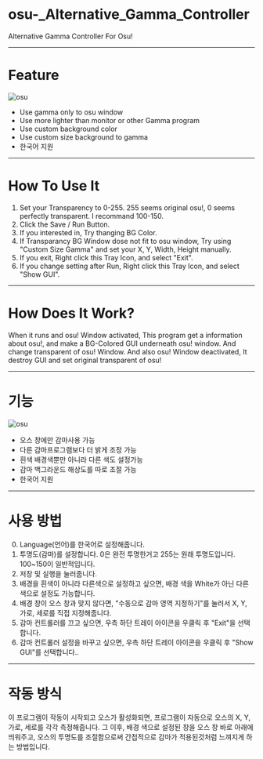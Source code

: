 # osu-_Alternative_Gamma_Controller
Alternative Gamma Controller For Osu!

****
# Feature

![osu](https://i.imgur.com/NAGaSra.png)

* Use gamma only to osu window
* Use more lighter than monitor or other Gamma program
* Use custom background color
* Use custom size background to gamma
* 한국어 지원

****

# How To Use It

1. Set your Transparency to 0-255. 255 seems original osu!, 0 seems perfectly transparent. I recommand 100-150.
2. Click the Save / Run Button.
3. If you interested in, Try thanging BG Color.
4. If Transparancy BG Window dose not fit to osu window, Try using "Custom Size Gamma" and set your X, Y, Width, Height manually.
5. If you exit, Right click this Tray Icon, and select "Exit".
6. If you change setting after Run, Right click this Tray Icon, and select "Show GUI".

****

# How Does It Work?

When it runs and osu! Window activated, This program get a information about osu!, and make a BG-Colored GUI underneath osu! window. And change transparent of osu! Window.
And also osu! Window deactivated, It destroy GUI and set original transparent of osu!










****
# 기능

![osu](https://i.imgur.com/NAGaSra.png)

* 오스 창에만 감마사용 가능
* 다른 감마프로그램보다 더 밝게 조정 가능
* 흰색 배경색뿐만 아니라 다른 색도 설정가능
* 감마 백그라운드 해상도를 따로 조절 가능
* 한국어 지원

****

# 사용 방법

0. Language(언어)를 한국어로 설정해줍니다.
1. 투명도(감마)를 설정합니다. 0은 완전 투명한거고 255는 원래 투명도입니다. 100~150이 일반적입니다.
2. 저장 및 실행을 눌러줍니다.
3. 배경을 흰색이 아니라 다른색으로 설정하고 싶으면, 배경 색을 White가 아닌 다른색으로 설정도 가능합니다.
4. 배경 창이 오스 창과 맞지 않다면, "수동으로 감마 영역 지정하기"를 눌러서 X, Y, 가로, 세로를 직접 지정해줍니다.
5. 감마 컨트롤러를 끄고 싶으면, 우측 하단 트레이 아이콘을 우클릭 후 "Exit"을 선택합니다.
6. 감마 컨트롤러 설정을 바꾸고 싶으면, 우측 하단 트레이 아이콘을 우클릭 후 "Show GUI"를 선택합니다..

****

# 작동 방식

이 프로그램이 작동이 시작되고 오스가 활성화되면, 프로그램이 자동으로 오스의 X, Y, 가로, 세로를 각각 측정해줍니다.
그 이후, 배경 색으로 설정된 창을 오스 창 바로 아래에 띄워주고, 오스의 투명도를 조절함으로써
간접적으로 감마가 적용된것처럼 느껴지게 하는 방법입니다.
